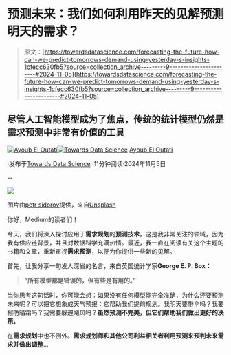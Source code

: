 # 预测未来：我们如何利用昨天的见解预测明天的需求？

> 原文：[https://towardsdatascience.com/forecasting-the-future-how-can-we-predict-tomorrows-demand-using-yesterday-s-insights-1cfecc630fb5?source=collection_archive---------9-----------------------#2024-11-05](https://towardsdatascience.com/forecasting-the-future-how-can-we-predict-tomorrows-demand-using-yesterday-s-insights-1cfecc630fb5?source=collection_archive---------9-----------------------#2024-11-05)

## 尽管人工智能模型成为了焦点，传统的统计模型仍然是需求预测中非常有价值的工具

[](https://medium.com/@ayoubeloutati?source=post_page---byline--1cfecc630fb5--------------------------------)[![Ayoub El Outati](../Images/e26bdef5b21c47e8525310ee894913ad.png)](https://medium.com/@ayoubeloutati?source=post_page---byline--1cfecc630fb5--------------------------------)[](https://towardsdatascience.com/?source=post_page---byline--1cfecc630fb5--------------------------------)[![Towards Data Science](../Images/a6ff2676ffcc0c7aad8aaf1d79379785.png)](https://towardsdatascience.com/?source=post_page---byline--1cfecc630fb5--------------------------------) [Ayoub El Outati](https://medium.com/@ayoubeloutati?source=post_page---byline--1cfecc630fb5--------------------------------)

·发布于[Towards Data Science](https://towardsdatascience.com/?source=post_page---byline--1cfecc630fb5--------------------------------) ·11分钟阅读·2024年11月5日

--

![](../Images/c0a9384c3277d0b2c1b2433a9f618b99.png)

图片由[petr sidorov](https://unsplash.com/@m_malkovich?utm_source=medium&utm_medium=referral)提供，来自[Unsplash](https://unsplash.com/?utm_source=medium&utm_medium=referral)

你好，Medium的读者们！

今天，我们将深入探讨应用于**需求规划**的**预测技术**，这是我非常关注的领域，因为我有供应链背景，并且对数据科学充满热情。最近，我一直在阅读有关这个主题的书籍和文章，重新审视**需求预测**，以便为你提供一些新的见解。

首先，让我分享一句发人深省的名言，来自英国统计学家**George E. P. Box：**

> **“所有模型都是错误的，但有些是有用的。”**

当你思考这句话时，你可能会想：如果没有任何模型能完全准确，为什么还要预测未来呢？可以把它想象成天气预报：它帮助我们提前规划。我明天要带伞吗？我要擦防晒霜吗？我需要躲避飓风吗？**虽然预测不完美，但它们帮助我们做出更好的决策。**

在**需求规划**中也不例外。**需求规划师和其他公司利益相关者利用预测来预判未来需求并做出调整**…
